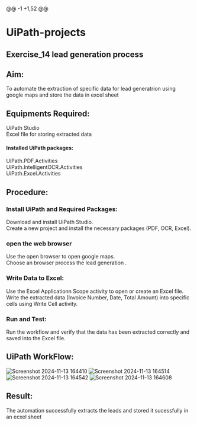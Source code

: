@@ -1 +1,52 @@
# UiPath-projects
## Exercise_14 lead generation process

## Aim:

To automate the extraction of specific data for lead generatrion using google maps and store the data in excel sheet

## Equipments Required:

UiPath Studio<br>
Excel file for storing extracted data<br>

#### Installed UiPath packages:

UiPath.PDF.Activities<br>
UiPath.IntelligentOCR.Activities<br>
UiPath.Excel.Activities<br>

## Procedure:

### Install UiPath and Required Packages:

Download and install UiPath Studio.<br>
Create a new project and install the necessary packages (PDF, OCR, Excel).<br>

### open the web browser

Use the open browser to open google maps.<br>
Choose an browser process the lead generation .<br>



### Write Data to Excel:

Use the Excel Applicationn Scope activity to open or create an Excel file.<br>
Write the extracted data (Invoice Number, Date, Total Amount) into specific cells using Write Cell activity.<br>

### Run and Test:

Run the workflow and verify that the data has been extracted correctly and saved into the Excel file.

## UiPath WorkFlow:
![Screenshot 2024-11-13 164410](https://github.com/user-attachments/assets/0f79676c-0c2c-4510-b710-f762adb33126)
![Screenshot 2024-11-13 164514](https://github.com/user-attachments/assets/34e02d28-7f3d-4f89-b1fc-f25c2a1d39fe)
![Screenshot 2024-11-13 164542](https://github.com/user-attachments/assets/2804fd10-dec9-462e-82d0-30ee2a69f3d4)
![Screenshot 2024-11-13 164608](https://github.com/user-attachments/assets/df2afedd-f894-486c-805b-851ed885d2e5)


## Result:

The automation successfully extracts the leads and stored it sucessfully in an ecxel sheet


